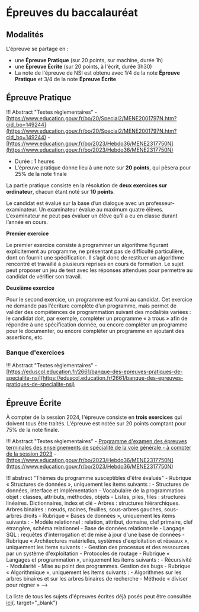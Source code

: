 # Épreuves du baccalauréat 
## Modalités

L'épreuve se partage en :

- une **Épreuve Pratique** (sur 20 points, sur machine, durée 1h)
- une **Épreuve Écrite** (sur 20 points, à l'écrit, durée 3h30)
- La note de l'épreuve de NSI est obtenu avec 1/4 de la note **Épreuve Pratique**  et 3/4 de la note **Épreuve Écrite**

## Épreuve Pratique

!!! Abstract "Textes règlementaires"
    - [https://www.education.gouv.fr/bo/20/Special2/MENE2001797N.htm?cid_bo=149244](https://www.education.gouv.fr/bo/20/Special2/MENE2001797N.htm?cid_bo=149244)
    -[https://www.education.gouv.fr/bo/2023/Hebdo36/MENE2317750N](https://www.education.gouv.fr/bo/2023/Hebdo36/MENE2317750N)


- Durée : 1 heures
- L'épreuve pratique donne lieu à une note sur **20 points**, qui pèsera pour 25% de la note finale

La partie pratique consiste en la résolution de **deux exercices sur ordinateur**, chacun étant noté sur **10 points**.

Le candidat est évalué sur la base d’un dialogue avec un professeur-examinateur. Un examinateur évalue au maximum quatre élèves. L’examinateur ne peut pas évaluer un élève qu’il a eu en classe durant l’année en cours.


**Premier exercice**

Le premier exercice consiste à programmer un algorithme figurant explicitement au programme, ne présentant pas de difficulté particulière, dont on fournit une spécification. Il s’agit donc de restituer un algorithme rencontré et travaillé à plusieurs reprises en cours de formation. Le sujet peut proposer un jeu de test avec les réponses attendues pour permettre au candidat de vérifier son travail.


**Deuxième exercice**

Pour le second exercice, un programme est fourni au candidat. Cet exercice ne demande pas l’écriture complète d’un programme, mais permet de valider des compétences de programmation suivant des modalités variées : le candidat doit, par exemple, compléter un programme « à trous » afin de répondre à une spécification donnée, ou encore compléter un programme pour le documenter, ou encore compléter un programme en ajoutant des assertions, etc.

### Banque d'exercices

!!! Abstract "Textes règlementaires"
    - [https://eduscol.education.fr/2661/banque-des-epreuves-pratiques-de-specialite-nsi](https://eduscol.education.fr/2661/banque-des-epreuves-pratiques-de-specialite-nsi)
    


## Épreuve Écrite

À compter de la session 2024, l'épreuve consiste en **trois exercices** qui doivent tous être traités.
L'épreuve est notée sur 20 points comptant pour 75% de la note finale.

!!! Abstract "Textes règlementaires"
    - [Programme d'examen des épreuves terminales des enseignements de spécialité de la voie générale - à compter de la session 2023](https://www.education.gouv.fr/bo/22/Hebdo36/MENE2227884N.htm)
    -[https://www.education.gouv.fr/bo/2023/Hebdo36/MENE2317750N](https://www.education.gouv.fr/bo/2023/Hebdo36/MENE2317750N)

<!-->
!!! abstract "Thèmes du programme susceptibles d'être évalués"

    - Rubrique « Structures de données », uniquement les items suivants :
        - Structures de données, interface et implémentation
        - Vocabulaire de la programmation objet : classes, attributs, méthodes, objets
        - Listes, piles, files : structures linéaires. Dictionnaires, index et clé
        - Arbres : structures hiérarchiques. Arbres binaires : nœuds, racines, feuilles, sous-arbres gauches, sous-arbres droits

    - Rubrique « Bases de données », uniquement les items suivants :
        - Modèle relationnel : relation, attribut, domaine, clef primaire, clef étrangère, schéma relationnel
        - Base de données relationnelle
        - Langage SQL : requêtes d'interrogation et de mise à jour d'une base de données

    - Rubrique « Architectures matérielles, systèmes d'exploitation et réseaux », uniquement les items suivants :
        - Gestion des processus et des ressources par un système d'exploitation
        - Protocoles de routage

    - Rubrique « Langages et programmation », uniquement les items suivants :
        - Récursivité
        - Modularité
        - Mise au point des programmes. Gestion des bugs

    - Rubrique « Algorithmique », uniquement les items suivants :
        - Algorithmes sur les arbres binaires et sur les arbres binaires de recherche
        - Méthode « diviser pour régner »

-->
La liste de tous les sujets d'épreuves écrites déjà posés peut être consultée [ici](liste_sujets.md){. target="_blank"}